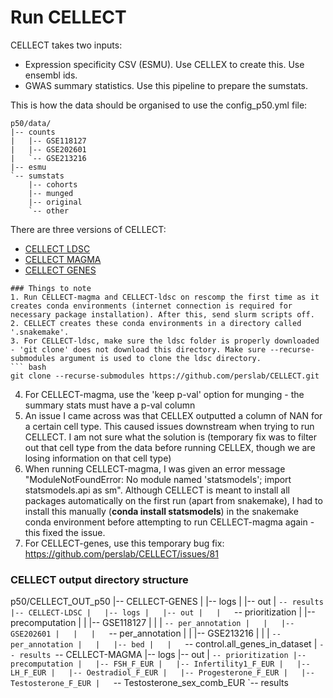 # Run CELLECT
CELLECT takes two inputs:
- Expression specificity CSV (ESMU). Use CELLEX to create this. Use ensembl ids.
- GWAS summary statistics. Use this pipeline to prepare the sumstats.

This is how the data should be organised to use the config_p50.yml file:
```
p50/data/
|-- counts
|   |-- GSE118127
|   |-- GSE202601
|   `-- GSE213216
|-- esmu
`-- sumstats
    |-- cohorts
    |-- munged
    |-- original
    `-- other
```

There are three versions of CELLECT:
- [CELLECT LDSC](https://github.com/perslab/CELLECT/wiki/CELLECT-LDSC-Tutorial)
- [CELLECT MAGMA](https://github.com/perslab/CELLECT/wiki/CELLECT-MAGMA-Tutorial)
- [CELLECT GENES](https://github.com/perslab/CELLECT/wiki/CELLECT-GENES-Tutorial)

```
### Things to note
1. Run CELLECT-magma and CELLECT-ldsc on rescomp the first time as it creates conda environments (internet connection is required for necessary package installation). After this, send slurm scripts off.
2. CELLECT creates these conda environments in a directory called '.snakemake'.
3. For CELLECT-ldsc, make sure the ldsc folder is properly downloaded - 'git clone' does not download this directory. Make sure --recurse-submodules argument is used to clone the ldsc directory.
``` bash
git clone --recurse-submodules https://github.com/perslab/CELLECT.git
```
4. For CELLECT-magma, use the 'keep p-val' option for munging - the summary stats must have a p-val column
5. An issue I came across was that CELLEX outputted a column of NAN for a certain cell type. This caused issues downstream when trying to run CELLECT. I am not sure what the solution is (temporary fix was to filter out that cell type from the data before running CELLEX, though we are losing information on that cell type)
6. When running CELLECT-magma, I was given an error message "ModuleNotFoundError: No module named 'statsmodels'; import statsmodels.api as sm". Although CELLECT is meant to install all packages automatically on the first run (apart from snakemake), I had to install this manually (**conda install statsmodels**) in the snakemake conda environment before attempting to run CELLECT-magma again - this fixed the issue.
7. For CELLECT-genes, use this temporary bug fix: https://github.com/perslab/CELLECT/issues/81

### CELLECT output directory structure
p50/CELLECT_OUT_p50
|-- CELLECT-GENES
|   |-- logs
|   |-- out
|   `-- results
|-- CELLECT-LDSC
|   |-- logs
|   |-- out
|   |   `-- prioritization
|   |-- precomputation
|   |   |-- GSE118127
|   |   |   `-- per_annotation
|   |   |-- GSE202601
|   |   |   `-- per_annotation
|   |   |-- GSE213216
|   |   |   `-- per_annotation
|   |   |-- bed
|   |   `-- control.all_genes_in_dataset
|   `-- results
`-- CELLECT-MAGMA
    |-- logs
    |-- out
    |   `-- prioritization
    |-- precomputation
    |   |-- FSH_F_EUR
    |   |-- Infertility1_F_EUR
    |   |-- LH_F_EUR
    |   |-- Oestradiol_F_EUR
    |   |-- Progesterone_F_EUR
    |   |-- Testosterone_F_EUR
    |   `-- Testosterone_sex_comb_EUR
    `-- results
```

